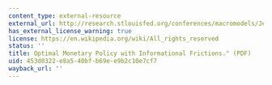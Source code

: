 ```yaml
---
content_type: external-resource
external_url: http://research.stlouisfed.org/conferences/macromodels/Jennifer_Lao.pdf
has_external_license_warning: true
license: https://en.wikipedia.org/wiki/All_rights_reserved
status: ''
title: Optimal Monetary Policy with Informational Frictions." (PDF)
uid: 453d0322-e8a5-40bf-b69e-e9b2c10e7cf7
wayback_url: ''
---
```

